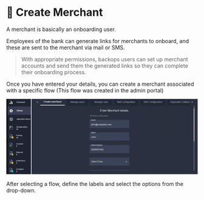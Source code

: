 # 💼 Create Merchant

A merchant is basically an onboarding user.

&#x20;Employees of the bank can generate links for merchants to onboard, and these are sent to the merchant via mail or SMS.&#x20;

> With appropriate permissions, backops users can set up merchant accounts and send them the generated links so they can complete their onboarding process.

Once you have entered your details, you can create a merchant associated with a specific flow (This flow was created in the admin portal)

![](.gitbook/assets/fcgx.gif)

After selecting a flow, define the labels and select the options from the drop-down.
